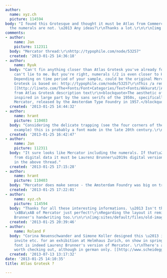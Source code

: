 ```yaml
---
author:
  name: xyz.ch
  picture: 114594
body: "I found this Grotesque and thought it must be Atlas from Commercial Type http://commercialtype.com/typefaces/atlas/grotesk/regular\r\nBut
  the numerals are not. \u2013 Any ideas?\r\nThanks a lot.\r\n\r\n[img:sites/default/files/old-images/Atlas_01_4117.jpg][img:sites/default/files/old-images/Atlas_02_5403.jpg][img:sites/default/files/old-images/Atlas_03_4589.jpg][img:sites/default/files/old-images/Atlas_04_3744.jpg]"
comments:
- author:
    name: Jan
    picture: 112311
  body: "Mercator thread:\r\nhttp://typophile.com/node/53257"
  created: '2013-01-25 14:36:18'
- author:
    name: Ryuk
  body: "Can't fin anything closer than Atlas Grotesk you've already found. This /t
    can't lie to me. But you're right, numerals (/2 is even closer to Helvetica actually).
    Depending on time period of your sample, could be the original Mercator that Atlas
    Grotesk is based on: http://typophile.com/node/53257\r\nThis /a reminds me of
    [[http://lineto.com/The+Fonts/Font+Categories/Text+Fonts/Akkurat/|Akkurat]].\r\nQuoted
    from Atlas Grotesk description text\r\n<blockquote>The aesthetic of Atlas was
    inspired in large part by the sans serifs of the 1950s, specifically Dick Dooijes\u2019s
    Mercator, released by the Amsterdam Type Foundry in 1957.</blockquote>"
  created: '2013-01-25 14:44:32'
- author:
    name: hrant
    picture: 110403
  body: "Considering the delicate trapping (see the four corners of the \"4\" for
    example) this is probably a font made in the late 20th century.\r\n\r\nhhp\r\n"
  created: '2013-01-25 16:42:47'
- author:
    name: Jan
    picture: 112311
  body: "It sure looks like Mercator including the numerals. If that\u2019s printed
    from digital data it must be Laurenz Brunner\u2019s digital version mentioned
    in the above thread."
  created: '2013-01-25 17:15:28'
- author:
    name: hrant
    picture: 110403
  body: "Mercator does make sense - the Amsterdam Foundry was big on trapping.\r\n\r\nhhp\r\n"
  created: '2013-01-25 17:22:01'
- author:
    name: xyz.ch
    picture: 114594
  body: "Thanks for all these interesting informations. \u2013 Isn't that lowercase
    \xBBa\xAB of Mercator just perfect!\r\nRegarding the layout it reminds of Laurenz
    Brunner's handwriting too.\r\n\r\n[img:sites/default/files/old-images/Atlas_00_5759.jpg]"
  created: '2013-01-25 20:39:46'
- author:
    name: Roland F
  body: "Corina Neuenschwander and Simone Koller designed this \u2013 including poster,
    invite etc. for an exhibition at Helmhaus Zurich, on show in spring 2013. The
    font is indeed Laurenz Brunner's version of Mercator. \r\nThere's also this book,
    worth checking out, although in german only. [[http://www.scheidegger-spiess.ch/index.php?page=books&view=co&booktype=order_1_releasedate&subject=1&artist=all&author=all&pd=ss&book=475&lang=de]]\r\n\r\n"
  created: '2013-07-13 13:17:32'
date: '2013-01-25 14:10:35'
title: Atlas Grotesk ?

---
```

